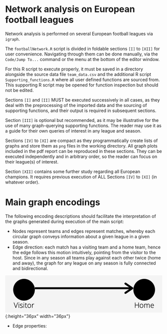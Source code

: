 # Network analysis on European football leagues

Network analysis is performed on several European football leagues via `igraph`.

The `footballNetwork.R` script is divided in foldable sections `[I]` to `[XII]` for user convenience.
Navigating through them can be done manually, via the `Code/Jump To...` command or the menu at the
bottom of the editor window.

For this R script to execute properly, it must be saved in a directory alongside the source data file
`team_data.csv` and the additional R script `Supporting_functions.R` where all user defined functions
are sourced from. This supporting R script may be opened for function inspection but should not be edited.

Sections `[I]` and `[II]` MUST be executed successively in all cases, as they deal with the preprocessing
of the imported data and the sourcing of supporting functions, and their output is required in subsequent
sections.

Section `[III]` is optional but recommended, as it may be illustrative for the use of many graph-querying
supporting functions. The reader may use it as a guide for their own queries of interest in any league
and season.

Sections `[IV]` to `[XI]` are compact as they programmatically create lists of graphs and store them as
`png` files in the working directory. All graph plots included in the pdf report can be reproduced in
these sections. They can be executed independently and in arbitrary order, so the reader can focus on
their league(s) of interest.

Section `[XII]` contains some further study regarding all European champions. It requires previous
execution of ALL Sections `[IV]` to `[XI]` (in whatever order).

# Main graph encodings

The following encoding descriptions should facilitate the interpretation of the graphs generated during execution of the main script:

* Nodes represent teams and edges represent matches, whereby each circular graph conveys information about a given league in a given season.
* Edge direction: each match has a visiting team and a home team, hence the edge follows this motion intuitively, pointing from the visitor to the host. Since in any season all teams play against each other twice (home and away), the graph for any league on any season is fully connected and bidirectional.

![edge_direction](/img/encodings/edge_direction.png?raw=true){:height="36px" width="36px"}
* Edge properties: 